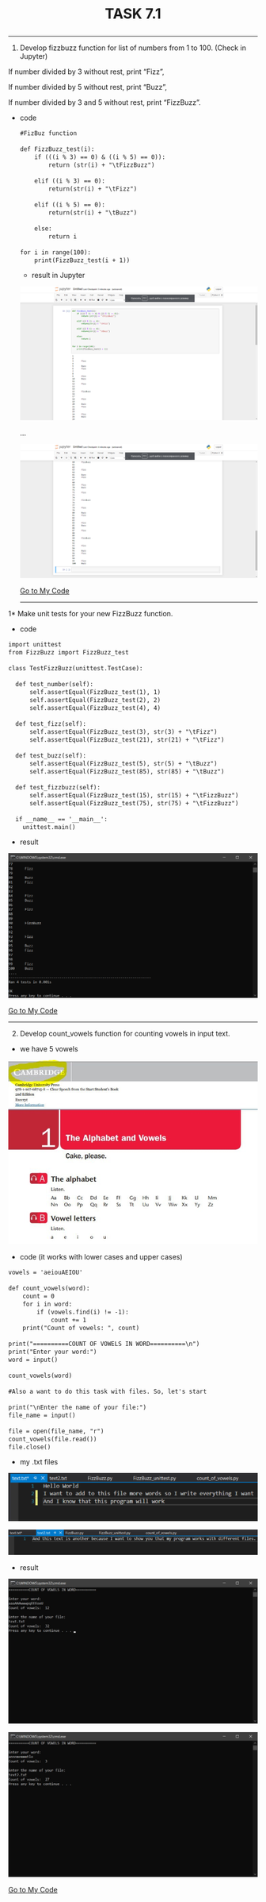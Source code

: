 # <p align="center">__TASK 7.1__</p>

---


1. Develop fizzbuzz function for list of numbers from 1 to 100. (Check in Jupyter)

  If number divided by 3 without rest, print “Fizz”,

  If number divided by 5 without rest, print “Buzz”,

  If number divided by 3 and 5 without rest, print “FizzBuzz”.

* code

  ```
  #FizBuz function

  def FizzBuzz_test(i):
      if (((i % 3) == 0) & ((i % 5) == 0)):
          return (str(i) + "\tFizzBuzz")

      elif ((i % 3) == 0):
          return(str(i) + "\tFizz")

      elif ((i % 5) == 0):
          return(str(i) + "\tBuzz")

      else:
          return i

  for i in range(100):
      print(FizzBuzz_test(i + 1))
  ```

  * result in Jupyter

  ![1](screenshots/1.png)

  ...

  ![1](screenshots/2.png)

  <a href="files/FizzBuzz.py" download>Go to My Code</a>

  ---

1* Make unit tests for your new FizzBuzz function.

  * code

  ```
  import unittest
  from FizzBuzz import FizzBuzz_test

  class TestFizzBuzz(unittest.TestCase):

  	def test_number(self):
  		self.assertEqual(FizzBuzz_test(1), 1)
  		self.assertEqual(FizzBuzz_test(2), 2)
  		self.assertEqual(FizzBuzz_test(4), 4)

  	def test_fizz(self):
  		self.assertEqual(FizzBuzz_test(3), str(3) + "\tFizz")
  		self.assertEqual(FizzBuzz_test(21), str(21) + "\tFizz")

  	def test_buzz(self):
  		self.assertEqual(FizzBuzz_test(5), str(5) + "\tBuzz")
  		self.assertEqual(FizzBuzz_test(85), str(85) + "\tBuzz")

  	def test_fizzbuzz(self):
  		self.assertEqual(FizzBuzz_test(15), str(15) + "\tFizzBuzz")
  		self.assertEqual(FizzBuzz_test(75), str(75) + "\tFizzBuzz")

    if __name__ == '__main__':
      unittest.main()
  ```

  * result

  ![1](screenshots/3.png)


  <a href="files/FizzBuzz_unittest.py" download>Go to My Code</a>

---

2. Develop count_vowels function for counting vowels in input text.

  * we have 5 vowels

  ![1](screenshots/4.png)


  * code (it works with lower cases and upper cases)

  ```
  vowels = 'aeiouAEIOU'

  def count_vowels(word):
      count = 0
      for i in word:
          if (vowels.find(i) != -1):
              count += 1
      print("Count of vowels: ", count)

  print("==========COUNT OF VOWELS IN WORD==========\n")
  print("Enter your word:")
  word = input()

  count_vowels(word)

  #Also a want to do this task with files. So, let's start

  print("\nEnter the name of your file:")
  file_name = input()

  file = open(file_name, "r")
  count_vowels(file.read())
  file.close()
  ```

  * my .txt files

  ![1](screenshots/5.png)

  ![1](screenshots/6.png)


  * result

 ![1](screenshots/7.png)

 ![1](screenshots/8.png)

 <a href="files/count_of_vowels.py" download>Go to My Code</a>
